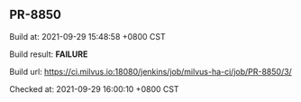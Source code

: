 <h2><a name="pr-8850" class="anchor" href="#pr-8850" rel="nofollow" aria-hidden="true"><span class="octicon octicon-link"></span></a>PR-8850</h2>

<p>Build at: 2021-09-29 15:48:58 +0800 CST</p>

<p>Build result: <strong>FAILURE</strong></p>

<p>Build url: <a href="https://ci.milvus.io:18080/jenkins/job/milvus-ha-ci/job/PR-8850/3/" rel="nofollow">https://ci.milvus.io:18080/jenkins/job/milvus-ha-ci/job/PR-8850/3/</a></p>

<p>Checked at: 2021-09-29 16:00:10 +0800 CST</p>
